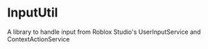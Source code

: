# InputUtil
A library to handle input from Roblox Studio's UserInputService and ContextActionService 
